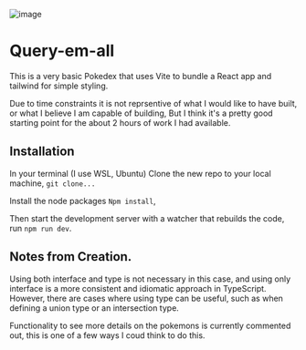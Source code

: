 ![image](https://github.com/user-attachments/assets/7ff9a811-587d-4137-93b0-4d67842d1c91)
# Query-em-all

This is a very basic Pokedex that uses Vite to bundle a React app and tailwind for simple styling.

Due to time constraints it is not reprsentive of what I would like to have built, or what I believe I am capable of building, But I think it's a pretty good starting point for the about 2 hours of work I had available.


## Installation
In your terminal (I use WSL, Ubuntu) Clone the new repo to your local machine, `git clone...`

Install the node packages `Npm install`, 

Then start the development server with a watcher that rebuilds the code, run `npm run dev`.

## Notes from Creation.
 
Using both interface and type is not necessary in this case, and using only interface is a more consistent and idiomatic approach in TypeScript.
However, there are cases where using type can be useful, such as when defining a union type or an intersection type.

Functionality to see more details on the pokemons is currently commented out, this is one of a few ways I coud think to do this.
